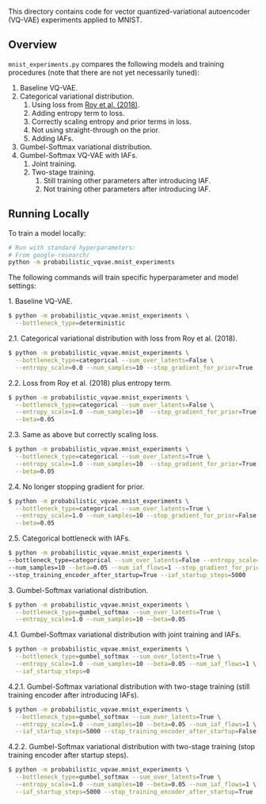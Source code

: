 This directory contains code for vector quantized-variational autoencoder (VQ-VAE) experiments applied to MNIST.

## Overview

`mnist_experiments.py` compares the following models and training procedures (note that there are not yet necessarily tuned):

1. Baseline VQ-VAE.
2. Categorical variational distribution.
    1. Using loss from [Roy et al. (2018)](https://arxiv.org/abs/1805.11063).
    2. Adding entropy term to loss.
    3. Correctly scaling entropy and prior terms in loss.
    4. Not using straight-through on the prior.
    5. Adding IAFs.
3. Gumbel-Softmax variational distribution.
4. Gumbel-Softmax VQ-VAE with IAFs.
    1. Joint training.
    2. Two-stage training.
        1. Still training other parameters after introducing IAF.
        2. Not training other parameters after introducing IAF.

## Running Locally

To train a model locally:

```bash
# Run with standard hyperparameters:
# From google-research/
python -m probabilistic_vqvae.mnist_experiments
```

The following commands will train specific hyperparameter and model settings:

1\. Baseline VQ-VAE.

```bash
$ python -m probabilistic_vqvae.mnist_experiments \
  --bottleneck_type=deterministic
```

2\.1\. Categorical variational distribution with loss from Roy et al. (2018).

```bash
$ python -m probabilistic_vqvae.mnist_experiments \
  --bottleneck_type=categorical --sum_over_latents=False \
  --entropy_scale=0.0 --num_samples=10 --stop_gradient_for_prior=True
```

2\.2\. Loss from Roy et al. (2018) plus entropy term.

```bash
$ python -m probabilistic_vqvae.mnist_experiments \
  --bottleneck_type=categorical --sum_over_latents=False \
  --entropy_scale=1.0 --num_samples=10  --stop_gradient_for_prior=True \
  --beta=0.05
```

2\.3\. Same as above but correctly scaling loss.

```bash
$ python -m probabilistic_vqvae.mnist_experiments \
  --bottleneck_type=categorical --sum_over_latents=True \
  --entropy_scale=1.0 --num_samples=10  --stop_gradient_for_prior=True \
  --beta=0.05
```

2\.4\. No longer stopping gradient for prior.

```bash
$ python -m probabilistic_vqvae.mnist_experiments \
  --bottleneck_type=categorical --sum_over_latents=True \
  --entropy_scale=1.0 --num_samples=10 --stop_gradient_for_prior=False \
  --beta=0.05
```

2\.5\. Categorical bottleneck with IAFs.

```bash
$ python -m probabilistic_vqvae.mnist_experiments \
--bottleneck_type=categorical --sum_over_latents=False --entropy_scale=1.0 \
--num_samples=10 --beta=0.05 --num_iaf_flows=1 --stop_gradient_for_prior=True \
--stop_training_encoder_after_startup=True --iaf_startup_steps=5000
```

3\. Gumbel-Softmax variational distribution.

```bash
$ python -m probabilistic_vqvae.mnist_experiments \
  --bottleneck_type=gumbel_softmax --sum_over_latents=True \
  --entropy_scale=1.0 --num_samples=10 --beta=0.05
```

4\.1\. Gumbel-Softmax variational distribution with joint training and IAFs.

```bash
$ python -m probabilistic_vqvae.mnist_experiments \
  --bottleneck_type=gumbel_softmax --sum_over_latents=True \
  --entropy_scale=1.0 --num_samples=10 --beta=0.05 --num_iaf_flows=1 \
  --iaf_startup_steps=0
```

4\.2\.1\. Gumbel-Softmax variational distribution with two-stage training (still training encoder after introducing IAFs).

```bash
$ python -m probabilistic_vqvae.mnist_experiments \
  --bottleneck_type=gumbel_softmax --sum_over_latents=True \
  --entropy_scale=1.0 --num_samples=10 --beta=0.05 --num_iaf_flows=1 \
  --iaf_startup_steps=5000 --stop_training_encoder_after_startup=False
```

4\.2\.2\. Gumbel-Softmax variational distribution with two-stage training (stop
training encoder after startup steps).

```bash
$ python -m probabilistic_vqvae.mnist_experiments \
  --bottleneck_type=gumbel_softmax --sum_over_latents=True \
  --entropy_scale=1.0 --num_samples=10 --beta=0.05 --num_iaf_flows=1 \
  --iaf_startup_steps=5000 --stop_training_encoder_after_startup=True
```


